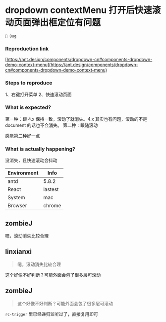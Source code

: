 # dropdown contextMenu 打开后快速滚动页面弹出框定位有问题

`🐛 Bug`

### Reproduction link

[https://ant.design/components/dropdown-cn#components-dropdown-demo-context-menu](https://ant.design/components/dropdown-cn#components-dropdown-demo-context-menu)

### Steps to reproduce

1、右键打开菜单
2、快速滚动页面

### What is expected?

第一种：跟 4.x 保持一致，滚动了就消失。4.x 其实也有问题，滚动的不是 document 的话也不会消失。
第二种：跟随滚动

感觉第二种好一点

### What is actually happening?

没消失，且快速滚动会抖动

| Environment | Info    |
| ----------- | ------- |
| antd        | 5.8.2   |
| React       | lastest |
| System      | mac     |
| Browser     | chrome  |

<!-- generated by ant-design-issue-helper. DO NOT REMOVE -->

## zombieJ

嗯，滚动消失比较合理

## linxianxi

> 嗯，滚动消失比较合理

这个好像不好判断？可能外面会包了很多层可滚动

## zombieJ

> 这个好像不好判断？可能外面会包了很多层可滚动

`rc-trigger` 里已经递归监听过了，直接复用即可
